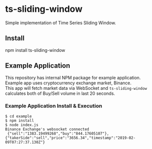 # ts-sliding-window
Simple implementation of Time Series Sliding Window.

## Install
npm install ts-sliding-window

## Example Application
This repository has internal NPM package for example application.  
Example app uses cryptocurrency exchange market, Binance.  
This app will fetch market data via WebSocket and `ts-sliding-window` calculates both of Buy/Sell volume in last 20 seconds.
### Example Application Install & Execution
```
$ cd example
$ npm install
$ node index.js
Binance Exchange's websocket connected
 {"sell":"1383.19499268","buy":"844.17605107"}, {"takerSide":"sell","price":"3656.34","timestamp":"2019-02-09T07:27:37.130Z"}
```
